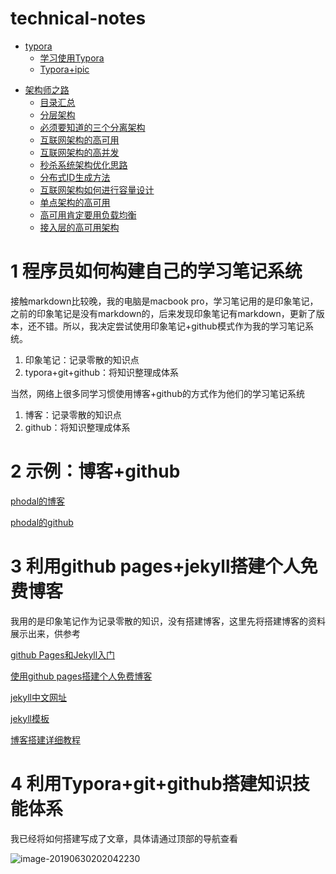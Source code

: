 # technical-notes

- [typora](./typora)
	* [学习使用Typora](/typora/学习使用Typora.md)
  * [Typora+ipic](/typora/Typora+ipic.md)

* [架构师之路](./架构师之路)
  * [目录汇总](./架构师之路/目录汇总.md)
  * [分层架构](./架构师之路/分层架构.md)
  * [必须要知道的三个分离架构](./架构师之路/必须要知道的三个分离架构.md)
  * [互联网架构的高可用](./架构师之路/互联网架构的高可用.md)
  * [互联网架构的高并发](./架构师之路/互联网架构的高并发.md)
  * [秒杀系统架构优化思路](./架构师之路/秒杀系统架构优化思路.md)
  * [分布式ID生成方法](./架构师之路/分布式ID生成方法.md)
  * [互联网架构如何进行容量设计](./架构师之路/互联网架构如何进行容量设计.md)
  * [单点架构的高可用](./架构师之路/单点架构的高可用.md)
  * [高可用肯定要用负载均衡](./架构师之路/高可用肯定要用负载均衡.md)
  * [接入层的高可用架构](./架构师之路/接入层的高可用架构.md)





# 1  程序员如何构建自己的学习笔记系统

接触markdown比较晚，我的电脑是macbook pro，学习笔记用的是印象笔记，之前的印象笔记是没有markdown的，后来发现印象笔记有markdown，更新了版本，还不错。所以，我决定尝试使用印象笔记+github模式作为我的学习笔记系统。

1. 印象笔记：记录零散的知识点
2. typora+git+github：将知识整理成体系



当然，网络上很多同学习惯使用博客+github的方式作为他们的学习笔记系统

1. 博客：记录零散的知识点
2. github：将知识整理成体系



# 2  示例：博客+github

[phodal的博客](https://www.phodal.com/)

[phodal的github](https://github.com/phodal)



# 3  利用github pages+jekyll搭建个人免费博客

我用的是印象笔记作为记录零散的知识，没有搭建博客，这里先将搭建博客的资料展示出来，供参考

[github Pages和Jekyll入门](http://www.ruanyifeng.com/blog/2012/08/blogging_with_jekyll.html)

[使用github pages搭建个人免费博客](https://www.jianshu.com/p/fabb01427203)

[jekyll中文网址](http://jekyllcn.com/)

[jekyll模板](http://jekyllthemes.org/)

[博客搭建详细教程](https://github.com/qiubaiying/qiubaiying.github.io)



# 4  利用Typora+git+github搭建知识技能体系

我已经将如何搭建写成了文章，具体请通过顶部的导航查看

![image-20190630202042230](http://ww1.sinaimg.cn/large/006tNc79ly1g4jg8umbm2j30kt04wmxe.jpg)